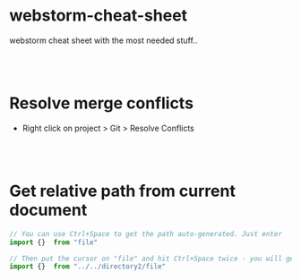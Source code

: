 # webstorm-cheat-sheet
webstorm cheat sheet with the most needed stuff..


<br><br>

# Resolve merge conflicts
- Right click on project > Git > Resolve Conflicts 



<br><br>

# Get relative path from current document
```javascript
// You can use Ctrl+Space to get the path auto-generated. Just enter
import {}  from "file"

// Then put the cursor on "file" and hit Ctrl+Space twice - you will get
import {}  from "../../directory2/file"
```
